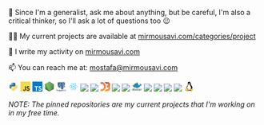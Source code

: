 💬 Since I'm a generalist, ask me about anything, but be careful, I'm also a critical thinker, so I'll ask a lot of questions too 😉

👨‍💻 My current projects are available at [mirmousavi.com/categories/project](https://mirmousavi.com/categories/project/)

📝 I write my activity on [mirmousavi.com](https://mirmousavi.com/)

📫 You can reach me at: [mostafa@mirmousavi.com](mailto:mostafa@mirmousavi.com)



<code><a href="https://www.python.org/"><img height="20" src="https://raw.githubusercontent.com/devicons/devicon/master/icons/python/python-original.svg"></a></code>
<code><a href="https://developer.mozilla.org/en-US/docs/Web/JavaScript"><img height="20" src="https://raw.githubusercontent.com/github/explore/80688e429a7d4ef2fca1e82350fe8e3517d3494d/topics/javascript/javascript.png"></a></code>
<code><a href="https://www.typescriptlang.org/"><img height="20" src="https://raw.githubusercontent.com/github/explore/80688e429a7d4ef2fca1e82350fe8e3517d3494d/topics/typescript/typescript.png"></a></code>
<code><a href="https://nodejs.org/"><img height="20" src="https://raw.githubusercontent.com/github/explore/80688e429a7d4ef2fca1e82350fe8e3517d3494d/topics/nodejs/nodejs.png"></a></code>
<code><a href="https://www.postgresql.org/"><img height="20" src="https://raw.githubusercontent.com/devicons/devicon/master/icons/postgresql/postgresql-original-wordmark.svg"></a></code>
<code><a href="https://reactjs.org/"><img height="20" src="https://raw.githubusercontent.com/github/explore/80688e429a7d4ef2fca1e82350fe8e3517d3494d/topics/react/react.png"></a></code>
<code><a href="https://svelte.dev/"><img height="20" src="https://upload.wikimedia.org/wikipedia/commons/1/1b/Svelte_Logo.svg"></a></code>
<code><a href="https://tailwindcss.com/"><img height="20" src="https://www.vectorlogo.zone/logos/tailwindcss/tailwindcss-icon.svg"></a></code>
<code><a href="https://d3js.org/"><img height="20" src="https://raw.githubusercontent.com/devicons/devicon/master/icons/d3js/d3js-original.svg"></a></code>
<code><a href="https://www.cypress.io/"><img height="20" src="https://raw.githubusercontent.com/simple-icons/simple-icons/6e46ec1fc23b60c8fd0d2f2ff46db82e16dbd75f/icons/cypress.svg"></a></code>
<code><a href="https://www.figma.com/"><img height="20" src="https://www.vectorlogo.zone/logos/figma/figma-icon.svg"></a></code>
<code><a href="https://www.docker.com/"><img height="20" src="https://raw.githubusercontent.com/devicons/devicon/master/icons/docker/docker-original-wordmark.svg"></a></code>
<code><a href="https://kubernetes.io/"><img height="20" src="https://www.vectorlogo.zone/logos/kubernetes/kubernetes-icon.svg"></a></code>
<code><a href="https://firebase.google.com/"><img height="20" src="https://www.vectorlogo.zone/logos/firebase/firebase-icon.svg"></a></code>
<code><a href="https://cloud.google.com/"><img height="20" src="https://www.vectorlogo.zone/logos/google_cloud/google_cloud-icon.svg"></a></code>
<code><a href="https://aws.amazon.com/"><img height="20" src="https://www.vectorlogo.zone/logos/amazon_aws/amazon_aws-icon.svg"></a></code>
<code><a href="https://www.linux.org/"><img height="20" src="https://raw.githubusercontent.com/devicons/devicon/master/icons/linux/linux-original.svg"></a></code>

*NOTE: The pinned repositories are my current projects that I'm working on in my free time.*
